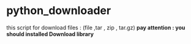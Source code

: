 # python_downloader
  this script for download files : (file ,tar , zip , tar.gz) 
  **pay attention : you should installed Download library**
